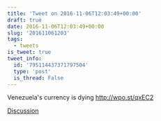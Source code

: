 ```yaml
---
title: 'Tweet on 2016-11-06T12:03:49+00:00'
draft: true
date: 2016-11-06T12:03:49+00:00
slug: '201611061203'
tags:
  - tweets
is_tweet: true
tweet_info:
  id: '795114437371797504'
  type: 'post'
  is_thread: False
---
```




Venezuela's currency is dying <http://wpo.st/qxEC2>

[Discussion](https://x.com/sytelus/status/795114437371797504)
